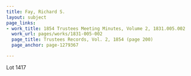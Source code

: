 ```yaml
---
title: Fay, Richard S.
layout: subject
page_links:
- work_title: 1854 Trustees Meeting Minutes, Volume 2, 1831.005.002
  work_url: pages/works/1831-005-002
  page_title: Trustees Records, Vol. 2, 1854 (page 200)
  page_anchor: page-1279367

---
```

<p>Lot 1417</p>